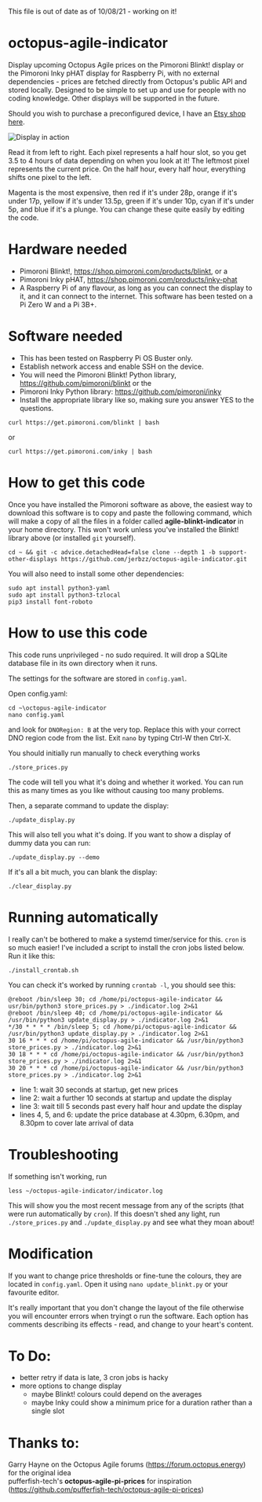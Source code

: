 This file is out of date as of 10/08/21 - working on it!

# octopus-agile-indicator
Display upcoming Octopus Agile prices on the Pimoroni Blinkt! display or the Pimoroni Inky pHAT display for Raspberry Pi, with no external dependencies - prices are fetched directly from Octopus's public API and stored locally. Designed to be simple to set up and use for people with no coding knowledge. Other displays will be supported in the future.

Should you wish to purchase a preconfigured device, I have an [Etsy shop here](https://www.etsy.com/uk/listing/968401316/octopus-energy-agile-tariff-price).

![Display in action](https://raw.githubusercontent.com/jerbzz/agile-blinkt-indicator/main/images/DSC_5094.jpg)

Read it from left to right. Each pixel represents a half hour slot, so you get 3.5 to 4 hours of data depending on when you look at it! The leftmost pixel represents the current price. On the half hour, every half hour, everything shifts one pixel to the left.

Magenta is the most expensive, then red if it's under 28p, orange if it's under 17p, yellow if it's under 13.5p, green if it's under 10p, cyan if it's under 5p, and blue if it's a plunge. You can change these quite easily by editing the code.

# Hardware needed

- Pimoroni Blinkt!, https://shop.pimoroni.com/products/blinkt, or a
- Pimoroni Inky pHAT, https://shop.pimoroni.com/products/inky-phat
- A Raspberry Pi of any flavour, as long as you can connect the display to it, and it can connect to the internet. This software has been tested on a Pi Zero W and a Pi 3B+.

# Software needed

- This has been tested on Raspberry Pi OS Buster only.
- Establish network access and enable SSH on the device.
- You will need the Pimoroni Blinkt! Python library, https://github.com/pimoroni/blinkt or the
- Pimoroni Inky Python library: https://github.com/pimoroni/inky
- Install the appropriate library like so, making sure you answer YES to the questions.

```
curl https://get.pimoroni.com/blinkt | bash
```
or
```
curl https://get.pimoroni.com/inky | bash
```

# How to get this code
Once you have installed the Pimoroni software as above, the easiest way to download this software is to copy and paste the following command, which will make a copy of all the files in a folder called **agile-blinkt-indicator** in your home directory. This won't work unless you've installed the Blinkt! library above (or installed `git` yourself).

```
cd ~ && git -c advice.detachedHead=false clone --depth 1 -b support-other-displays https://github.com/jerbzz/octopus-agile-indicator.git
```
You will also need to install some other dependencies:
```
sudo apt install python3-yaml
sudo apt install python3-tzlocal
pip3 install font-roboto
```

# How to use this code

This code runs unprivileged - no sudo required. It will drop a SQLite database file in its own directory when it runs.

The settings for the software are stored in `config.yaml`.

Open config.yaml:
```
cd ~\octopus-agile-indicator
nano config.yaml
```
and look for `DNORegion: B` at the very top. Replace this with your correct DNO region code from the list. Exit `nano` by typing Ctrl-W then Ctrl-X.

You should initially run manually to check everything works
```
./store_prices.py
```

The code will tell you what it's doing and whether it worked. You can run this as many times as you like without causing too many problems. 

Then, a separate command to update the display:

```
./update_display.py
```

This will also tell you what it's doing. If you want to show a display of dummy data you can run:

```
./update_display.py --demo
```

If it's all a bit much, you can blank the display:

```
./clear_display.py
```

# Running automatically
I really can't be bothered to make a systemd timer/service for this. `cron` is so much easier!
I've included a script to install the cron jobs listed below. Run it like this:
```
./install_crontab.sh
```
You can check it's worked by running `crontab -l`, you should see this:
```
@reboot /bin/sleep 30; cd /home/pi/octopus-agile-indicator && usr/bin/python3 store_prices.py > ./indicator.log 2>&1
@reboot /bin/sleep 40; cd /home/pi/octopus-agile-indicator && /usr/bin/python3 update_display.py > ./indicator.log 2>&1
*/30 * * * * /bin/sleep 5; cd /home/pi/octopus-agile-indicator && /usr/bin/python3 update_display.py > ./indicator.log 2>&1
30 16 * * * cd /home/pi/octopus-agile-indicator && /usr/bin/python3 store_prices.py > ./indicator.log 2>&1
30 18 * * * cd /home/pi/octopus-agile-indicator && /usr/bin/python3 store_prices.py > ./indicator.log 2>&1
30 20 * * * cd /home/pi/octopus-agile-indicator && /usr/bin/python3 store_prices.py > ./indicator.log 2>&1
```
- line 1: wait 30 seconds at startup, get new prices
- line 2: wait a further 10 seconds at startup and update the display
- line 3: wait till 5 seconds past every half hour and update the display
- lines 4, 5, and 6: update the price database at 4.30pm, 6.30pm, and 8.30pm to cover late arrival of data

# Troubleshooting

If something isn't working, run 
```
less ~/octopus-agile-indicator/indicator.log
```
This will show you the most recent message from any of the scripts (that were run automatically by `cron`). If this doesn't shed any light, run `./store_prices.py` and `./update_display.py` and see what they moan about!

# Modification

If you want to change price thresholds or fine-tune the colours, they are located in `config.yaml`. Open it using `nano update_blinkt.py` or your favourite editor. 

It's really important that you don't change the layout of the file otherwise you will encounter errors when tryingt o run the software. Each option has comments describing its effects - read, and change to your heart's content.

# To Do:

- better retry if data is late, 3 cron jobs is hacky
- more options to change display
  - maybe Blinkt! colours could depend on the averages
  - maybe Inky could show a minimum price for a duration rather than a single slot


# Thanks to:

Garry Hayne on the Octopus Agile forums (https://forum.octopus.energy) for the original idea  
pufferfish-tech's **octopus-agile-pi-prices** for inspiration (https://github.com/pufferfish-tech/octopus-agile-pi-prices)

